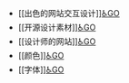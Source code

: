 - [[出色的网站交互设计]][♿GO](https://github.com/FourteenD/Note/blob/main/设计/出色的网站交互设计.md)
- [[开源设计素材]][♿GO](https://github.com/FourteenD/Note/blob/main/设计/开源设计素材.md)
- [[设计师的网站]][♿GO](https://github.com/FourteenD/Note/blob/main/设计/设计师的网站.md)
- [[颜色]][♿GO](https://github.com/FourteenD/Note/blob/main/设计/颜色.md)
- [[字体]][♿GO](https://github.com/FourteenD/Note/blob/main/设计/字体.md)
